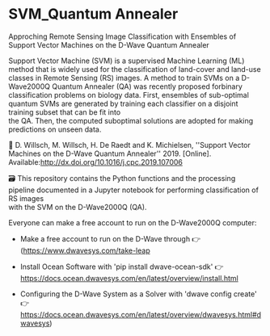 # SVM_Quantum Annealer

Approching Remote Sensing Image Classification with Ensembles of Support Vector Machines on the D-Wave Quantum Annealer


Support  Vector  Machine  (SVM)  is  a  supervised  Machine Learning  (ML)  method  that  is  widely  used  for  the  classification  of  land-cover  and  land-use  
classes  in  Remote  Sensing  (RS)  images. A  method  to  train  SVMs  on  a  D-Wave2000Q  Quantum  Annealer  (QA)  was  recently  proposed  forbinary classification 
problems on biology data. First, ensembles of sub-optimal quantum SVMs are generated by training each  classifier  on  a  disjoint  training  subset  that  can  be  fit into  
the QA. Then, the computed suboptimal solutions are adopted for making predictions on unseen data.   

📃 D. Willsch, M. Willsch, H. De Raedt and K. Michielsen, ''Support Vector Machines on the D-Wave Quantum Annealer'' 2019. 
[Online]. Available:http://dx.doi.org/10.1016/j.cpc.2019.107006


🗃 This repository contains the Python functions and the processing pipeline documented in a Jupyter notebook for performing classification of RS images  
with the SVM on the D-Wave2000Q (QA). 

Everyone can make a free account to run on the D-Wave2000Q computer: 


- Make a free account to run on the D-Wave through 👉 (https://www.dwavesys.com/take-leap

- Install Ocean Software with 'pip install dwave-ocean-sdk' 👉 https://docs.ocean.dwavesys.com/en/latest/overview/install.html

- Configuring the D-Wave System as a Solver with 'dwave config create' 👉 https://docs.ocean.dwavesys.com/en/latest/overview/dwavesys.html#dwavesys)


